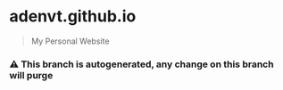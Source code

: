 # adenvt.github.io
> My Personal Website

### :warning: This branch is autogenerated, any change on this branch will purge
